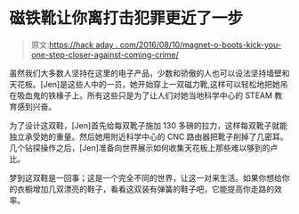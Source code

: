 # 磁铁靴让你离打击犯罪更近了一步

> 原文:[https://hack aday . com/2016/08/10/magnet-o-boots-kick-you-one-step-closer-against-coming-crime/](https://hackaday.com/2016/08/10/magnet-o-boots-kick-you-one-step-closer-towards-fighting-crime/)

虽然我们大多数人坚持在这里的电子产品，少数和骄傲的人也可以设法坚持墙壁和天花板。[Jen]是这些人中的一员，她开始穿上一双磁力靴,这样可以轻松地把她吊在吸血鬼的铁椽子上。所有这些只是为了让人们对她当地科学中心的 STEAM 教育感到兴奋。

为了设计这双鞋，[Jen]首先给每双靴子施加 130 多磅的拉力，这样每双靴子就能独立承受她的重量。然后她用附近科学中心的 CNC 路由器把靴子削掉了几密耳。几个钻探操作之后，[Jen]准备向世界展示如何收集天花板上那些难以够到的卢比。

梦到这双鞋是一回事；这是一个完全不同的世界，让这一对来生活。如果你想给你的衣橱增加几双漂亮的鞋子，看看这双装有弹簧的鞋子吧，它能提高你走路的效率。